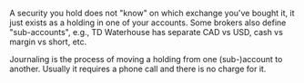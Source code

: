 
A security you hold does not "know" on which exchange you've bought it, it just exists as a holding in one of your accounts.
Some brokers also define "sub-accounts", e.g., TD Waterhouse has separate CAD vs USD, cash vs margin vs short, etc.

Journaling is the process of moving a holding from one (sub-)account to another. Usually it requires a phone call and there is no charge for it.
